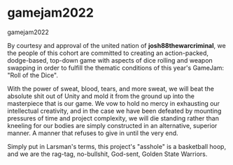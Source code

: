 # gamejam2022
gamejam2022


By courtesy and approval of the united nation of **josh88thewarcriminal**, we the people of this cohort are committed to creating an action-packed, dodge-based, top-down game with aspects of dice rolling and weapon swapping in order to fulfill the thematic conditions of this year's GameJam: "Roll of the Dice". 

With the power of sweat, blood, tears, and more sweat, we will beat the absolute shit out of Unity and mold it from the ground up into the masterpiece that is our game. We vow to hold no mercy in exhausting our intellectual creativity, and in the case we have been defeated by mounting pressures of time and project complexity, we will die standing rather than kneeling for our bodies are simply constructed in an alternative, superior manner. A manner that refuses to give in until the very end.

Simply put in Larsman's terms, this project's "asshole" is a basketball hoop, and we are the rag-tag, no-bullshit, God-sent, Golden State Warriors.
